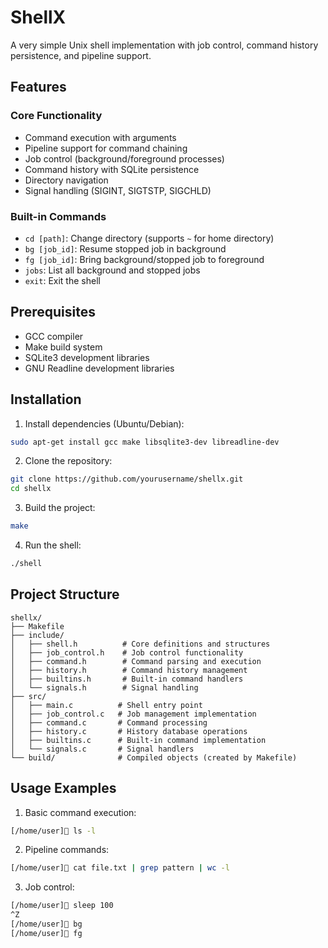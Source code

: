 # ShellX

A very simple Unix shell implementation with job control, command history persistence, and pipeline support.

## Features

### Core Functionality
- Command execution with arguments
- Pipeline support for command chaining
- Job control (background/foreground processes)
- Command history with SQLite persistence
- Directory navigation
- Signal handling (SIGINT, SIGTSTP, SIGCHLD)

### Built-in Commands
- `cd [path]`: Change directory (supports `~` for home directory)
- `bg [job_id]`: Resume stopped job in background
- `fg [job_id]`: Bring background/stopped job to foreground
- `jobs`: List all background and stopped jobs
- `exit`: Exit the shell


## Prerequisites

- GCC compiler
- Make build system
- SQLite3 development libraries
- GNU Readline development libraries

## Installation

1. Install dependencies (Ubuntu/Debian):
```bash
sudo apt-get install gcc make libsqlite3-dev libreadline-dev
```

2. Clone the repository:
```bash
git clone https://github.com/yourusername/shellx.git
cd shellx
```

3. Build the project:
```bash
make
```

4. Run the shell:
```bash
./shell
```

## Project Structure

```
shellx/
├── Makefile
├── include/
│   ├── shell.h          # Core definitions and structures
│   ├── job_control.h    # Job control functionality
│   ├── command.h        # Command parsing and execution
│   ├── history.h        # Command history management
│   ├── builtins.h       # Built-in command handlers
│   └── signals.h        # Signal handling
├── src/
│   ├── main.c          # Shell entry point
│   ├── job_control.c   # Job management implementation
│   ├── command.c       # Command processing
│   ├── history.c       # History database operations
│   ├── builtins.c      # Built-in command implementation
│   └── signals.c       # Signal handlers
└── build/              # Compiled objects (created by Makefile)
```


## Usage Examples

1. Basic command execution:
```bash
[/home/user]🐚 ls -l
```

2. Pipeline commands:
```bash
[/home/user]🐚 cat file.txt | grep pattern | wc -l
```

3. Job control:
```bash
[/home/user]🐚 sleep 100
^Z
[/home/user]🐚 bg
[/home/user]🐚 fg
```
